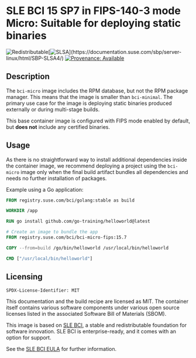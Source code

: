 # SLE BCI 15 SP7 in FIPS-140-3 mode Micro: Suitable for deploying static binaries
![Redistributable](https://img.shields.io/badge/Redistributable-Yes-green)[![SLSA](https://img.shields.io/badge/SLSA_(v1.0)-Build_L3-Green)](https://documentation.suse.com/sbp/server-linux/html/SBP-SLSA4/)
[![Provenance: Available](https://img.shields.io/badge/Provenance-Available-Green)](https://documentation.suse.com/container/all/html/Container-guide/index.html#container-verify)

## Description

The `bci-micro` image includes the RPM database, but not the RPM package
manager. This means that the image is smaller than `bci-minimal`. The primary
use case for the image is deploying static binaries produced externally or
during multi-stage builds.

This base container image is configured with FIPS mode enabled by default, but
**does not** include any certified binaries.

## Usage

As there is no straightforward way to install additional
dependencies inside the container image, we recommend deploying a project
using the `bci-micro` image only when the final build artifact bundles all
dependencies and needs no further installation of packages.

Example using a Go application:

```Dockerfile
FROM registry.suse.com/bci/golang:stable as build

WORKDIR /app

RUN go install github.com/go-training/helloworld@latest

# Create an image to bundle the app
FROM registry.suse.com/bci/bci-micro-fips:15.7

COPY --from=build /go/bin/helloworld /usr/local/bin/helloworld

CMD ["/usr/local/bin/helloworld"]
```


## Licensing

`SPDX-License-Identifier: MIT`

This documentation and the build recipe are licensed as MIT.
The container itself contains various software components under various open source licenses listed in the associated
Software Bill of Materials (SBOM).

This image is based on [SLE BCI](https://opensource.suse.com/bci/), a stable and redistributable foundation for software innovation. SLE BCI is enterprise-ready, and it comes with an option for support.

See the [SLE BCI EULA](https://www.suse.com/licensing/eula/#bci) for further information.
